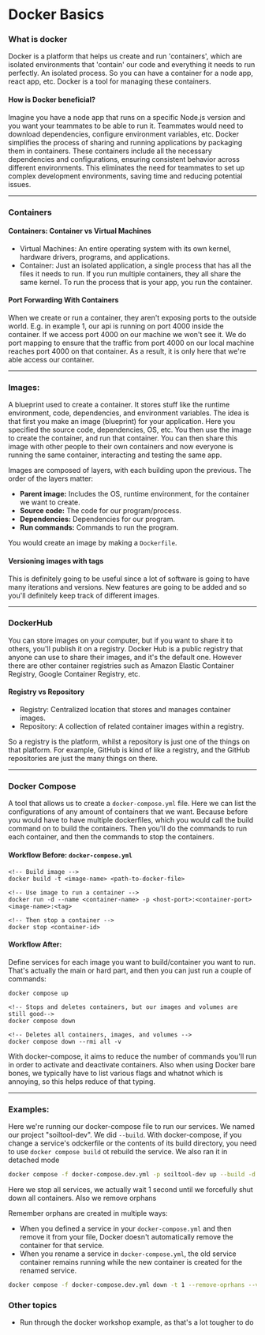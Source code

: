 # Docker Basics

### What is docker
Docker is a platform that helps us create and run 'containers', which are isolated environments that 'contain' our code and everything it needs to run perfectly. An isolated process. So you can have a container for a node app, react app, etc. Docker is a tool for managing these containers. 

#### How is Docker beneficial?
Imagine you have a node app that runs on a specific Node.js version and you want your teammates to be able to run it. Teammates would need to download dependencies, configure environment variables, etc. Docker simplifies the process of sharing and running applications by packaging them in containers. These containers include all the necessary dependencies and configurations, ensuring consistent behavior across different environments. This eliminates the need for teammates to set up complex development environments, saving time and reducing potential issues.

---
### Containers

#### Containers: Container vs Virtual Machines
- Virtual Machines: An entire operating system with its own kernel, hardware drivers, programs, and applications.
- Container: Just an isolated application, a single process that has all the files it needs to run. If you run multiple containers, they all share the same kernel. To run the process that is your app, you run the container. 

#### Port Forwarding With Containers
When we create or run a container, they aren't exposing ports to the outside world. E.g. in example 1, our api is running on port 4000 inside the container. If we access port 4000 on our machine we won't see it. We do port mapping to ensure that the traffic from port 4000 on our local machine reaches port 4000 on that container. As a result, it is only here that we're able access our container.

---
### Images:
A blueprint used to create a container. It stores stuff like the runtime environment, code, dependencies, and environment variables. The idea is that first you make an image (blueprint) for your application. Here you specified the source code, dependencies, OS, etc. You then use the image to create the container, and run that container. You can then share this image with other people to their own containers and now everyone is running the same container, interacting and testing the same app.

Images are composed of layers, with each building upon the previous. The order of the layers matter:
- **Parent image:** Includes the OS, runtime environment, for the container we want to create. 
- **Source code:** The code for our program/process.
- **Dependencies:** Dependencies for our program.
- **Run commands:** Commands to run the program.

You would create an image by making a `Dockerfile`.

#### Versioning images with tags
This is definitely going to be useful since a lot of software is going to have many iterations and versions. New features are going to be added and so you'll definitely keep track of different images.

---
### DockerHub
You can store images on your computer, but if you want to share it to others, you'll publish it on a registry. Docker Hub is a public registry that anyone can use to share their images, and it's the default one. However there are other container registries such as Amazon Elastic Container Registry, Google Container Registry, etc.

#### Registry vs Repository
- Registry: Centralized location that stores and manages container images.
- Repository: A collection of related container images within a registry. 

So a registry is the platform, whilst a repository is just one of the things on that platform. For example, GitHub is kind of like a registry, and the GitHub repositories are just the many things on there.

---


### Docker Compose
A tool that allows us to create a `docker-compose.yml` file. Here we can list the configurations of any amount of containers that we want. Because before you would have to have multiple dockerfiles, which you would call the build command on to build the containers. Then you'll do the commands to run each container, and then the commands to stop the containers.

#### Workflow Before: `docker-compose.yml`
```
<!-- Build image -->
docker build -t <image-name> <path-to-docker-file>

<!-- Use image to run a container -->
docker run -d --name <container-name> -p <host-port>:<container-port> <image-name>:<tag>

<!-- Then stop a container -->
docker stop <container-id>
```

#### Workflow After: 
Define services for each image you want to build/container you want to run. That's actually the main or hard part, and then you can just run a couple of commands:
```
docker compose up

<!-- Stops and deletes containers, but our images and volumes are still good-->
docker compose down

<!-- Deletes all containers, images, and volumes -->
docker compose down --rmi all -v
```


With docker-compose, it aims to reduce the number of commands you'll run in order to activate and deactivate containers. Also when using Docker bare bones, we typically have to list various flags and whatnot which is annoying, so this helps reduce of that typing.







---

### Examples:
Here we're running our docker-compose file to run our services. We named our project "soiltool-dev". We did `--build`. With docker-compose, if you change a service's odckerfile or the contents of its build directory, you need to use `docker compose build` ot rebuild the service. We also ran it in detached mode
```bash
docker compose -f docker-compose.dev.yml -p soiltool-dev up --build -d
```

Here we stop all services, we actually wait 1 second until we forcefully shut down all containers. Also we remove orphans

Remember orphans are created in multiple ways:
- When you defined a service in your `docker-compose.yml` and then remove it from your file, Docker doesn't automatically remove the container for that service.
- When you rename a service in `docker-compose.yml`, the old service container remains running while the new container is created for the renamed service.
```bash
docker compose -f docker-compose.dev.yml down -t 1 --remove-oprhans --volumes 
```


### Other topics
- Run through the docker workshop example, as that's a lot tougher to do